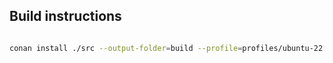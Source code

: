 ## Build instructions
```bash

conan install ./src --output-folder=build --profile=profiles/ubuntu-22.04.gcc.release.conan-profile
``` 
